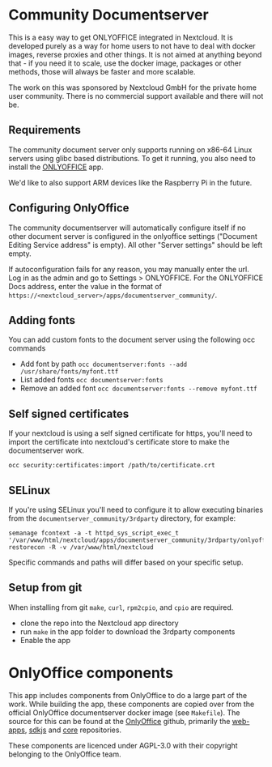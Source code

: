 # Community Documentserver

This is a easy way to get ONLYOFFICE integrated in Nextcloud. It is developed purely as a way for home users to not have to deal with docker images, reverse proxies and other things. It is not aimed at anything beyond that - if you need it to scale, use the docker image, packages or other methods, those will always be faster and more scalable.

The work on this was sponsored by Nextcloud GmbH for the private home user community. There is no commercial support available and there will not be.

## Requirements
The community document server only supports running on x86-64 Linux servers using glibc based distributions.
To get it running, you also need to install the [ONLYOFFICE](https://apps.nextcloud.com/apps/onlyoffice) app.

We'd like to also support ARM devices like the Raspberry Pi in the future.

## Configuring OnlyOffice

The community documentserver will automatically configure itself if no other document server is configured in the onlyoffice settings ("Document Editing Service address" is empty).
All other "Server settings" should be left empty.

If autoconfiguration fails for any reason, you may manually enter the url. Log in as the admin and go to Settings > ONLYOFFICE. For the ONLYOFFICE Docs address, enter the value in the format of `https://<nextcloud_server>/apps/documentserver_community/`.

## Adding fonts

You can add custom fonts to the document server using the following occ commands

- Add font by path `occ documentserver:fonts --add /usr/share/fonts/myfont.ttf`
- List added fonts `occ documentserver:fonts`
- Remove an added font `occ documentserver:fonts --remove myfont.ttf`

## Self signed certificates

If your nextcloud is using a self signed certificate for https, you'll need to import the certificate into nextcloud's certificate store to make the documentserver work.

    occ security:certificates:import /path/to/certificate.crt

## SELinux

If you're using SELinux you'll need to configure it to allow executing binaries from the `documentserver_community/3rdparty` directory, for example:

```
semanage fcontext -a -t httpd_sys_script_exec_t '/var/www/html/nextcloud/apps/documentserver_community/3rdparty/onlyoffice/documentserver(/.*)?'
restorecon -R -v /var/www/html/nextcloud
```

Specific commands and paths will differ based on your specific setup.

## Setup from git

When installing from git `make`, `curl`, `rpm2cpio`, and `cpio` are required.

- clone the repo into the Nextcloud app directory 
- run `make` in the app folder to download the 3rdparty components
- Enable the app

# OnlyOffice components

This app includes components from OnlyOffice to do a large part of the work.
While building the app, these components are copied over from the official OnlyOffice documentserver docker image (see `Makefile`).
The source for this can be found at the [OnlyOffice](https://github.com/ONLYOFFICE) github,
primarily the [web-apps](https://github.com/ONLYOFFICE/web-apps), [sdkjs](https://github.com/ONLYOFFICE/sdkjs) and [core](https://github.com/ONLYOFFICE/core) repositories.

These components are licenced under AGPL-3.0 with their copyright belonging to the OnlyOffice team.
